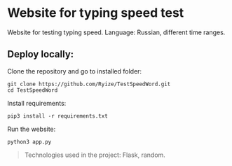 # Website for typing speed test

Website for testing typing speed. Language: Russian, different time ranges.

## Deploy locally:

Clone the repository and go to installed folder:
```
git clone https://github.com/Ryize/TestSpeedWord.git
cd TestSpeedWord
```

Install requirements:
```
pip3 install -r requirements.txt
```

Run the website:
```
python3 app.py
```

> Technologies used in the project: Flask, random.
